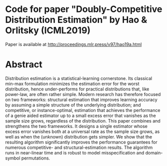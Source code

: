 # Code for paper "Doubly-Competitive Distribution Estimation" by Hao & Orlitsky (ICML2019)
Paper is available at http://proceedings.mlr.press/v97/hao19a.html

# Abstract
Distribution estimation is a statistical-learning cornerstone. Its classical min-max formulation minimizes the estimation error for the worst distribution, hence under-performs for practical distributions that, like power-law, are often rather simple. Modern research has therefore focused on two frameworks: structural estimation that improves learning accuracy by assuming a simple structure of the underlying distribution; and competitive, or instance-optimal, estimation that achieves the performance of a genie aided estimator up to a small excess error that vanishes as the sample size grows, regardless of the distribution. This paper combines and strengthens the two frameworks. It designs a single estimator whose excess error vanishes both at a universal rate as the sample size grows, as well as when the (unknown) distribution gets simpler. We show that the resulting algorithm significantly improves the performance guarantees for numerous competitive- and structural-estimation results. The algorithm runs in near-linear time and is robust to model misspecification and domain-symbol permutations.
